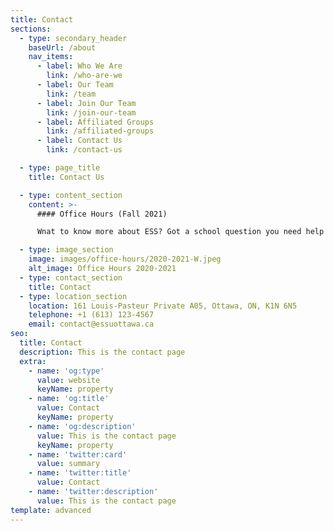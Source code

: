 ```yaml
---
title: Contact
sections:
  - type: secondary_header
    baseUrl: /about
    nav_items:
      - label: Who We Are
        link: /who-are-we
      - label: Our Team
        link: /team
      - label: Join Our Team
        link: /join-our-team
      - label: Affiliated Groups
        link: /affiliated-groups
      - label: Contact Us
        link: /contact-us

  - type: page_title
    title: Contact Us

  - type: content_section
    content: >-
      #### Office Hours (Fall 2021)

      Wnat to know more about ESS? Got a school question you need help with? Or just want to chat? Come see us during our office hours.

  - type: image_section
    image: images/office-hours/2020-2021-W.jpeg
    alt_image: Office Hours 2020-2021    
  - type: contact_section
    title: Contact
  - type: location_section
    location: 161 Louis-Pasteur Private A05, Ottawa, ON, K1N 6N5
    telephone: +1 (613) 123-4567
    email: contact@essuottawa.ca
seo:
  title: Contact
  description: This is the contact page
  extra:
    - name: 'og:type'
      value: website
      keyName: property
    - name: 'og:title'
      value: Contact
      keyName: property
    - name: 'og:description'
      value: This is the contact page
      keyName: property
    - name: 'twitter:card'
      value: summary
    - name: 'twitter:title'
      value: Contact
    - name: 'twitter:description'
      value: This is the contact page
template: advanced
---
```

